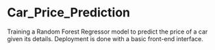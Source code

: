 # Car_Price_Prediction
Training a Random Forest Regressor model to predict the price of a car given its details. Deployment is done with a basic front-end interface.

